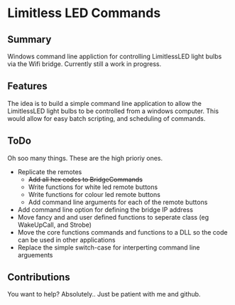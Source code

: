 # Limitless LED Commands

## Summary

Windows command line appliction for controlling LimitlessLED light bulbs via the Wifi bridge.   Currently still a work in progress.

## Features

The idea is to build a simple command line application to allow the LimitlessLED light bulbs to be controlled from a windows computer.  This would allow for easy batch scripting, and scheduling of commands.

## ToDo

Oh soo many things.  These are the high prioriy ones.

* Replicate the remotes
	* ~~Add all hex codes to BridgeCommands~~
	* Write functions for white led remote buttons
	* Write functions for colour led remote buttons
	* Add command line arguments for each of the remote buttons
* Add command line option for defining the bridge IP address
* Move fancy and and user defined functions to seperate class (eg WakeUpCall, and Strobe)
* Move the core functions commands and functions to a DLL so the code can be used in other applications
* Replace the simple switch-case for interperting command line arguements

## Contributions

You want to help?  Absolutely.. Just be patient with me and github.